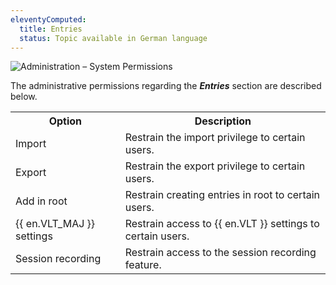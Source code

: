 ```yaml
---
eleventyComputed:
  title: Entries
  status: Topic available in German language
---
```

![Administration – System Permissions](https://webdevolutions.azureedge.net/docs/en/server/ServerOp0060.png)

The administrative permissions regarding the ***Entries*** section are described below.
<table>
	<tr>
		<th>
Option
		</th>
		<th>
Description
		</th>
	</tr>
	<tr>
		<td>
Import
		</td>
		<td>
Restrain the import privilege to certain users.
		</td>
	</tr>
	<tr>
		<td>
Export
		</td>
		<td>
Restrain the export privilege to certain users.
		</td>
	</tr>
	<tr>
		<td>
Add in root
		</td>
		<td>
Restrain creating entries in root to certain users.
		</td>
	</tr>
	<tr>
		<td>
{{ en.VLT_MAJ }} settings
		</td>
		<td>
Restrain access to {{ en.VLT }} settings to certain users.
		</td>
	</tr>
	<tr>
		<td>
Session recording
		</td>
		<td>
Restrain access to the session recording feature.
		</td>
	</tr>
</table>
